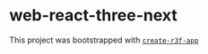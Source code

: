# web-react-three-next

This project was bootstrapped with [`create-r3f-app`](https://github.com/utsuboco/create-r3f-app)